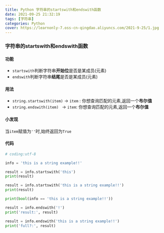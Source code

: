 ```yaml
---
title: Python 字符串的startswith和endswith函数
date: 2021-09-25 21:32:19
tags: [字符串]
categories: Python
cover: https://learnonly-7.oss-cn-qingdao.aliyuncs.com/2021-9-25/1.jpg
---
```


### 字符串的startswith和endswith函数

#### 功能

- `startswith`判断字符串**开始位**是否是某成员(元素)
- `endswith`判断字符串**结尾**是否是某成员(元素)

#### 用法

- `string.startswith(item)` -> `item` : 你想查询匹配的元素,返回一个**布尔值**
- `string.endswith(item) ` -> `item`: 你想查询匹配的元素,返回一个**布尔值**

#### 小发现

当`item`赋值为`''`时,始终返回为`True`

#### 代码

```python
# coding:utf-8

info = 'this is a string example!!'

result = info.startswith('this')
print(result)

result = info.startswith('this is a string example!!')
print(result)

print(bool(info == 'this is a string example!!'))

result = info.endswith('!')
print('result:', result)

result = info.endswith('this is a string example!!')
print('full?:', result)

```

